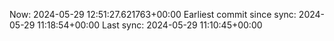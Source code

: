 Now: 2024-05-29 12:51:27.621763+00:00 Earliest commit since sync: 2024-05-29 11:18:54+00:00 Last sync: 2024-05-29 11:10:45+00:00
